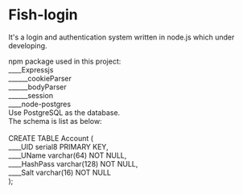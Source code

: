 # Fish-login
It's a login and authentication system written in node.js which under developing.

npm package used in this project: <br />
____Expressjs <br />
______cookieParser <br />
______bodyParser <br />
______session <br />
____node-postgres <br />
Use PostgreSQL as the database. <br />
The schema is list as below: <br />
 <br />
CREATE TABLE Account ( <br />
____UID serial8 PRIMARY KEY, <br />
____UName varchar(64) NOT NULL, <br />
____HashPass varchar(128) NOT NULL, <br />
____Salt varchar(16) NOT NULL <br />
); <br />
